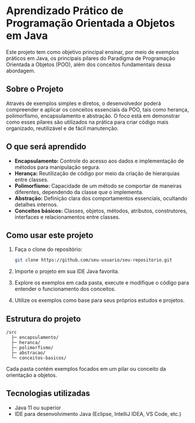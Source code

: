 # Aprendizado Prático de Programação Orientada a Objetos em Java

Este projeto tem como objetivo principal ensinar, por meio de exemplos práticos em Java, os principais pilares do Paradigma de Programação Orientada a Objetos (POO), além dos conceitos fundamentais dessa abordagem.

## Sobre o Projeto

Através de exemplos simples e diretos, o desenvolvedor poderá compreender e aplicar os conceitos essenciais da POO, tais como herança, polimorfismo, encapsulamento e abstração. O foco está em demonstrar como esses pilares são utilizados na prática para criar código mais organizado, reutilizável e de fácil manutenção.

## O que será aprendido

- **Encapsulamento:** Controle do acesso aos dados e implementação de métodos para manipulação segura.
- **Herança:** Reutilização de código por meio da criação de hierarquias entre classes.
- **Polimorfismo:** Capacidade de um método se comportar de maneiras diferentes, dependendo da classe que o implementa.
- **Abstração:** Definição clara dos comportamentos essenciais, ocultando detalhes internos.
- **Conceitos básicos:** Classes, objetos, métodos, atributos, construtores, interfaces e relacionamentos entre classes.

## Como usar este projeto

1. Faça o clone do repositório:
   ```bash
   git clone https://github.com/seu-usuario/seu-repositorio.git
   ```

2. Importe o projeto em sua IDE Java favorita.

3. Explore os exemplos em cada pasta, execute e modifique o código para entender o funcionamento dos conceitos.

4. Utilize os exemplos como base para seus próprios estudos e projetos.

## Estrutura do projeto

```
/src
  ├─ encapsulamento/
  ├─ heranca/
  ├─ polimorfismo/
  ├─ abstracao/
  └─ conceitos-basicos/
```

Cada pasta contém exemplos focados em um pilar ou conceito da orientação a objetos.

## Tecnologias utilizadas

- Java 11 ou superior
- IDE para desenvolvimento Java (Eclipse, IntelliJ IDEA, VS Code, etc.)

